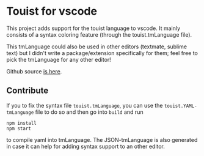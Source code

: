 Touist for vscode
=================

This project adds support for the touist language to vscode. It mainly consists
of a syntax coloring feature (through the touist.tmLanguage file).

This tmLanguage could also be used in other editors (textmate, sublime text) but
I didn't write a package/extension specifically for them; feel free to pick the
tmLanguage for any other editor!

Github source [is here][1].

[1]: https://github.com/touist/touist-vscode

## Contribute

If you to fix the syntax file `touist.tmLanguage`, you can use the
`touist.YAML-tmLanguage` file to do so and then go into `build` and run

    npm install
    npm start

to compile yaml into tmLanguage. The JSON-tmLanguage is also generated in
case it can help for adding syntax support to an other editor.
